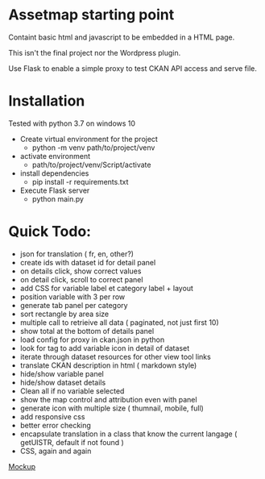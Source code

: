 # Assetmap starting point

Containt basic html and javascript to be embedded in a HTML page.

This isn't the final project nor the Wordpress plugin.

Use Flask to enable a simple proxy to test CKAN API access and serve file.

# Installation

Tested with python 3.7 on windows 10

* Create virtual environment for the project
    * python -m venv path/to/project/venv
* activate environment
    * path/to/project/venv/Script/activate
* install dependencies
    * pip install -r requirements.txt
* Execute Flask server
    * python main.py
    
# Quick Todo:

* json for translation ( fr, en, other?)
* create ids with dataset id for detail panel
* on details click, show correct values
* on detail click, scroll to correct panel
* add CSS for variable label et category label + layout
* position variable with 3 per row
* generate tab panel per category
* sort rectangle by area size
* multiple call to retrieive all data ( paginated, not just first 10)
* show total at the bottom of details panel
* load config for proxy in ckan.json in python
* look for tag to add variable icon in detail of dataset
* iterate through dataset resources for other view tool links
* translate CKAN description in html ( markdown style)
* hide/show variable panel
* hide/show dataset details
* Clean all if no variable selected 
* show the map control and attribution even with panel
* generate icon with multiple size ( thumnail, mobile, full)
* add responsive css
* better error checking
* encapsulate translation in a class that know the current langage ( getUISTR, default if not found )
* CSS, again and again



[Mockup](https://xd.adobe.com/view/f27999f2-a6d1-4498-51b1-37dc757286ff-8448/screen/6b487dff-190c-45b1-b1ca-478295611337/Web-1920-15/)
